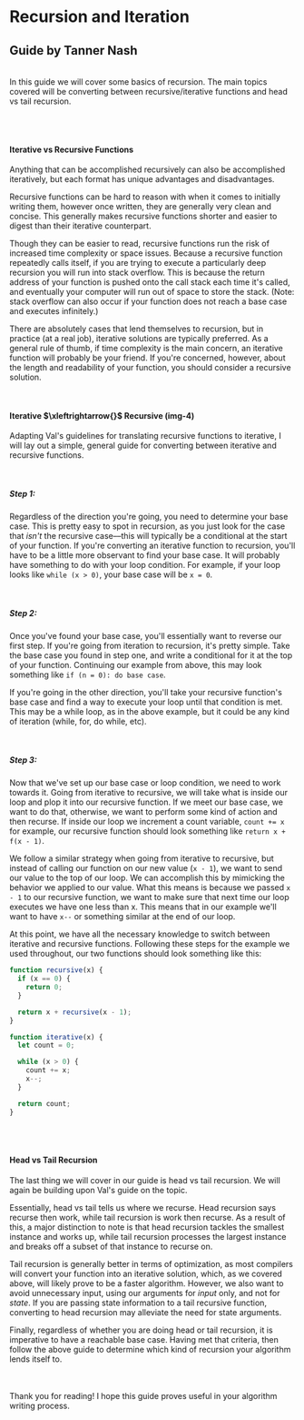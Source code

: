 # Recursion and Iteration
## Guide by Tanner Nash

<br>
In this guide we will cover some basics of recursion. The main topics covered will be converting between recursive/iterative functions and head vs tail recursion.

<br><br>
#### Iterative vs Recursive Functions
Anything that can be accomplished recursively can also be accomplished iteratively, but each format has unique advantages and disadvantages.

Recursive functions can be hard to reason with when it comes to initially writing them, however once written, they are generally very clean and concise. This generally makes recursive functions shorter and easier to digest than their iterative counterpart.

Though they can be easier to read, recursive functions run the risk of increased time complexity or space issues. Because a recursive function repeatedly calls itself, if you are trying to execute a particularly deep recursion you will run into stack overflow. This is because the return address of your function is pushed onto the call stack each time it's called, and eventually your computer will run out of space to store the stack. (Note: stack overflow can also occur if your function does not reach a base case and executes infinitely.)

There are absolutely cases that lend themselves to recursion, but in practice (at a real job), iterative solutions are typically preferred. As a general rule of thumb, if time complexity is the main concern, an iterative function will probably be your friend. If you're concerned, however, about the length and readability of your function, you should consider a recursive solution.

<br>

#### Iterative $\xleftrightarrow{}$ Recursive (img-4)
Adapting Val's guidelines for translating recursive functions to iterative, I will lay out a simple, general guide for converting between iterative and recursive functions.

<br>

##### Step 1:
Regardless of the direction you're going, you need to determine your base case. This is pretty easy to spot in recursion, as you just look for the case that *isn't* the recursive case––this will typically be a conditional at the start of your function. If you're converting an iterative function to recursion, you'll have to be a little more observant to find your base case. It will probably have something to do with your loop condition. For example, if your loop looks like `while (x > 0)`, your base case will be `x = 0`.

<br>

##### Step 2:
Once you've found your base case, you'll essentially want to reverse our first step. If you're going from iteration to recursion, it's pretty simple. Take the base case you found in step one, and write a conditional for it at the top of your function. Continuing our example from above, this may look something like `if (n = 0): do base case`.

If you're going in the other direction, you'll take your recursive function's base case and find a way to execute your loop until that condition is met. This may be a while loop, as in the above example, but it could be any kind of iteration (while, for, do while, etc).

<br>

##### Step 3:
Now that we've set up our base case or loop condition, we need to work towards it. Going from iterative to recursive, we will take what is inside our loop and plop it into our recursive function. If we meet our base case, we want to do that, otherwise, we want to perform some kind of action and then recurse. If inside our loop we increment a count variable, `count += x` for example, our recursive function should look something like `return x + f(x - 1)`.

We follow a similar strategy when going from iterative to recursive, but instead of calling our function on our new value (`x - 1`), we want to send our value to the top of our loop. We can accomplish this by mimicking the behavior we applied to our value. What this means is because we passed `x - 1` to our recursive function, we want to make sure that next time our loop executes we have one less than x. This means that in our example we'll want to have `x--` or something similar at the end of our loop.


At this point, we have all the necessary knowledge to switch between iterative and recursive functions. Following these steps for the example we used throughout, our two functions should look something like this:

```javascript
function recursive(x) {
  if (x == 0) {
    return 0;
  }

  return x + recursive(x - 1);
}
```
```javascript
function iterative(x) {
  let count = 0;

  while (x > 0) {
    count += x;
    x--;
  }

  return count;
}
```

<br><br>

#### Head vs Tail Recursion
The last thing we will cover in our guide is head vs tail recursion. We will again be building upon Val's guide on the topic.

Essentially, head vs tail tells us where we recurse. Head recursion says recurse then work, while tail recursion is work then recurse. As a result of this, a major distinction to note is that head recursion tackles the smallest instance and works up, while tail recursion processes the largest instance and breaks off a subset of that instance to recurse on.

Tail recursion is generally better in terms of optimization, as most compilers will convert your function into an iterative solution, which, as we covered above, will likely prove to be a faster algorithm. However, we also want to avoid unnecessary input, using our arguments for *input* only, and not for *state*. If you are passing state information to a tail recursive function, converting to head recursion may alleviate the need for state arguments.

Finally, regardless of whether you are doing head or tail recursion, it is imperative to have a reachable base case. Having met that criteria, then follow the above guide to determine which kind of recursion your algorithm lends itself to.

<br><br>
Thank you for reading! I hope this guide proves useful in your algorithm writing process.
